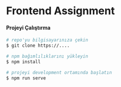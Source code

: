 # Frontend Assignment

#### Projeyi Çalıştırma

``` bash
# repo'yu bilgisayarınıza çekin
$ git clone https://....

# npm bağımlılıklarını yükleyin
$ npm install

# projeyi development ortamında başlatın
$ npm run serve
```
